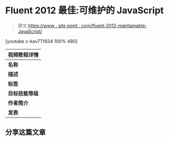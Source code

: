 # Fluent 2012 最佳:可维护的 JavaScript

> 原文:[https://www . site point . com/fluent-2012-maintainable-JavaScript/](https://www.sitepoint.com/fluent-2012-maintainable-javascript/)

[youtube c-kav7Tf834 100% 480]

| 视频教程详情 |
| --- |
| **名称** | Fluent 2012 最佳:可维护的 JavaScript |
| **描述** | 注意:要观看高清版，请访问:Nicholas Zakas 的 http://youtu.be/nZihjH6_QnsrnrnVideo，他在 Fluent Conference 2012 上的演讲:可维护的 JavaScript 解决了作为大型团队的一部分编写代码的难题。当你编写只有你自己会修改的代码时，没有任何问题。一旦你在编写别人也会改变的代码，你就需要更加努力地思考你所做的决定。另一个开发者能够理解你所做的吗？你是否以一种易于适应和扩展的方式组织了你的代码？在你离开很久以后，其他人还能继续使用同样的代码吗，或者因为没有人理解它而需要重写？本课程将展示团队使用的最佳实践，以确保他们的 JavaScript 尽可能易于维护。近五年来，为雅虎一些最大的网站建立和定义前端战略。Nicholas 还是几本书的作者，包括《高性能 JavaScript》、《面向 Web 开发人员的专业 JavaScript》和《专业 Ajax》。 |
| **标签** | 技术 |
| **目标技能等级** | 中间的 |
| **作者简介** | [OreillyMedia](http://www.youtube.com/user/OreillyMedia/) |
| **发表** | 2013-04-26 22:17:25 |

## 分享这篇文章